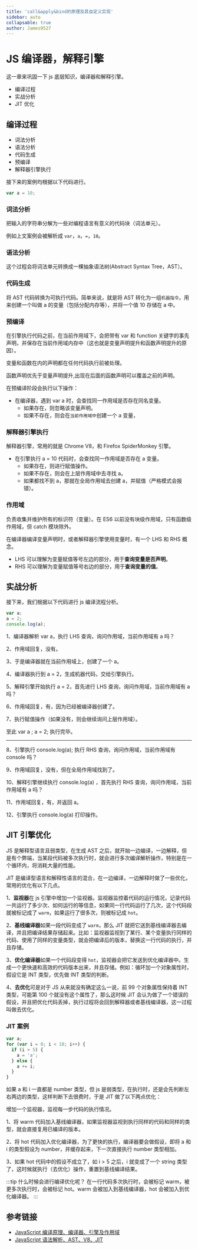 ```yaml
---
title: 'call&apply&bind的原理及其自定义实现'
sidebar: auto
collapsable: true
author: James9527
---
```


# JS 编译器，解释引擎

这一章来巩固一下 js 底层知识，编译器和解释引擎。

- 编译过程
- 实战分析
- JIT 优化

## 编译过程

- 词法分析
- 语法分析
- 代码生成
- 预编译
- 解释器引擎执行

接下来的案例均根据以下代码进行。

```js
var a = 10;
```

### 词法分析

把输入的字符串分解为一些对编程语言有意义的代码块（词法单元）。

例如上文案例会被解析成 `var`，`a`，`=`，`10`。

### 语法分析

这个过程会将词法单元转换成一棵抽象语法树(Abstract Syntax Tree，AST）。

### 代码生成

将 AST 代码转换为可执行代码。简单来说，就是将 AST 转化为一组`机器指令`，用来创建一个叫做 a 的变量（包括分配内存等），并将一个值 10 存储在 a 中。

### 预编译

在引擎执行代码之前，在当前作用域下，会把带有 var 和 function 关键字的事先声明，并保存在当前作用域内存中（这也就是变量声明提升和函数声明提升的原因）。

变量和函数在内的声明都在任何代码执行前被处理。

函数声明优先于变量声明提升,出现在后面的函数声明可以覆盖之前的声明。

在预编译阶段会执行以下操作：

- 在编译器，遇到 var a 时，会查找同一作用域是否存在同名变量。
  - 如果存在，则忽略该变量声明。
  - 如果不存在，则会在`当前作用域中`创建一个 a 变量，

### 解释器引擎执行

解释器引擎，常用的就是 Chrome V8，和 Firefox SpiderMonkey 引擎。

- 在引擎执行 a = 10 代码时，会查找同一作用域是否存在 a 变量。
  - 如果存在，则进行赋值操作。
  - 如果不存在，则会在上层作用域中去寻找 a。
  - 如果都找不到 a，那就在全局作用域去创建 a，并赋值（严格模式会报错）。

### 作用域

负责收集并维护所有的标识符（变量）。在 ES6 以前没有块级作用域，只有函数级作用域，但 catch 模块除外。

在编译器编译变量声明时，或者解释器引擎使用变量时，有一个 LHS 和 RHS 概念。

- LHS 可以理解为变量赋值等号左边的部分，用于**查询变量是否声明**。
- RHS 可以理解为变量赋值等号右边的部分，用于**查询变量的值**。

## 实战分析

接下来，我们根据以下代码进行 js 编译流程分析。

```js
var a;
a = 2;
console.log(a);
```

1、编译器解析 var a，执行 LHS 查询，询问作用域，当前作用域有 a 吗？

2、作用域回复，没有。

3、于是编译器就在当前作用域上，创建了一个 a。

4、编译器执行到 a = 2，生成机器代码，交给引擎执行。

5、解释引擎开始执行 a = 2，首先进行 LHS 查询，询问作用域，当前作用域有 a 吗？

6、作用域回复，有，因为已经被编译器创建了。

7、执行赋值操作（如果没有，则会继续询问上层作用域）。

至此 var a ; a = 2; 执行完毕。

---

8、引擎执行 console.log(a); 执行 RHS 查询，询问作用域，当前作用域有 console 吗？

9、作用域回复，没有，但在全局作用域找到了。

10、解释引擎继续执行 console.log(a) ，首先执行 RHS 查询，询问作用域，当前作用域有 a 吗？

11、作用域回复，有，并返回 a。

12、引擎执行 console.log(a) 打印操作。

## JIT 引擎优化

JS 是解释型语言且弱类型，在生成 AST 之后，就开始一边编译，一边解释，但是有个弊端，当某段代码被多次执行时，就会进行多次编译解析操作，特别是在一个循环内，将消耗大量的性能。

JIT 是编译型语言和解释性语言的混合，在一边编译，一边解释时做了一些优化，常用的优化有以下几点。

1、**监视器**在 js 引擎中增加一个监视器。监视器监控着代码的运行情况，记录代码一共运行了多少次、如何运行的等信息，如果同一行代码运行了几次，这个代码段就被标记成了 `warm`，如果运行了很多次，则被标记成 `hot`。

2、**基线编译器**如果一段代码变成了 `warm`，那么 JIT 就把它送到基线编译器去编译，并且把编译结果存储起来。比如：监视器监视到了某行、某个变量执行同样的代码、使用了同样的变量类型，就会把编译后的版本，替换这一行代码的执行，并且存储。

3、**优化编译器**如果一个代码段变得 `hot`，监视器会把它发送到优化编译器中。生成一个更快速和高效的代码版本出来，并且存储。例如：循环加一个对象属性时，假设它是 INT 类型，优先做 INT 类型的判断。

4、**去优化**可是对于 JS 从来就没有确定这么一说，前 99 个对象属性保持着 INT 类型，可能第 100 个就没有这个属性了，那么这时候 JIT 会认为做了一个错误的假设，并且把优化代码丢掉，执行过程将会回到解释器或者基线编译器，这一过程叫做去优化。

### JIT 案例

```js
var a;
for (var i = 0; i < 10; i++) {
  if (i > 5) {
    a = 'a';
  } else {
    a += i;
  }
}
```

如果 a 和 i 一直都是 number 类型，但 js 是弱类型，在执行时，还是会先判断左右两边的类型，这样判断下去很费时，于是 JIT 做了以下两点优化：

增加一个监视器，监视每一步代码的执行情况。

1、将 warm 代码加入基线编译器，如果监视器监视到执行同样的代码和同样的类型，就会直接复用已编译的版本。

2、将 hot 代码加入优化编译器，为了更快的执行，编译器要会做假设，即将 a 和 i 的类型假设为 number，并缓存起来，下一次直接执行 number 类型相加。

3、如果 hot 代码中的假设不成立了，如 i > 5 之后，i 就变成了一个 string 类型了，这时候就执行（去优化）操作，重置到基线编译结果。

:::tip 什么时候会进行编译优化呢？
在一行代码多次执行时，会被标记 warm，被更多次执行时，会被标记 hot。warm 会被加入到基线编译器，hot 会被加入到优化编译器。
:::

## 参考链接

- [JavaScript 编译原理、编译器、引擎及作用域](https://www.jianshu.com/p/5ebf2ad6def2)
- [JavaScript 语法解析、AST、V8、JIT](https://segmentfault.com/a/1190000011858383)
